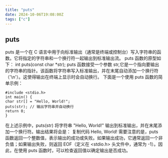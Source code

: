 ```yaml
---
title: "puts"
date: 2024-10-06T19:08:00Z
tags: ["c"]
---
```


## puts

puts 是一个在 C 语言中用于向标准输出（通常是终端或控制台）写入字符串的函数。它将指定的字符串和一个换行符一起输出到标准输出流。
puts 函数的原型如下：
int puts(const char \*str);
puts 函数接受一个参数 str,它是一个指向要输出的字符串的指针。该函数将字符串写入标准输出，并在末尾自动添加一个换行符（'\n'）。这使得输出在终端上显示时会自动换行。
下面是一个使用 puts 函数的简单示例：

```
#include <stdio.h>
int main() {
char str[] = "Hello, World!";
puts(str); // 输出字符串并自动换行
return 0;
}
```

在上述示例中，puts(str) 将字符串 "Hello, World!" 输出到标准输出，并在末尾添加一个换行符。输出结果将会是：
复制代码 Hello, World!
需要注意的是，puts 函数返回一个整数值，表示输出的成功或失败。如果输出成功，它通常返回一个非负值；如果输出失败，则返回 EOF（定义在 <stdio.h> 头文件中，通常为 -1）。因此，在使用 puts 函数时，可以检查返回值以确定输出是否成功。
